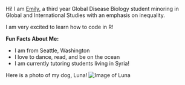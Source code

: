 Hi! I am [Emily](mailto:erspencer@ucdavis.edu), a third year Global Disease Biology student minoring in Global and International Studies with an emphasis on inequality. 

I am very excited to learn how to code in R! 

 **Fun Facts About Me:**
* I am from Seattle, Washington
* I love to dance, read, and be on the ocean
* I am currently tutoring students living in Syria!

Here is a photo of my dog, Luna!
![Image of Luna]()
